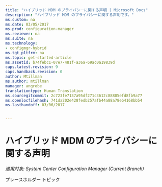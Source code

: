 ```yaml
---
title: "ハイブリッド MDM のプライバシーに関する声明 | Microsoft Docs"
description: "ハイブリッド MDM のプライバシーに関する声明です。"
ms.custom: na
ms.date: 03/05/2017
ms.prod: configuration-manager
ms.reviewer: na
ms.suite: na
ms.technology:
- configmgr-hybrid
ms.tgt_pltfrm: na
ms.topic: get-started-article
ms.assetid: b74febc1-07e7-481f-a36a-69ac0a19839d
caps.latest.revision: 9
caps.handback.revision: 0
author: Mtillman
ms.author: mtillman
manager: angrobe
translationtype: Human Translation
ms.sourcegitcommit: 2c723fe7137a95df271c3612c88805efd8fb9a77
ms.openlocfilehash: 741da202e428fedb257afb44a88a78eb4168bb54
ms.lasthandoff: 03/06/2017


---
```

# <a name="privacy-statement-for-hybrid-mdm"></a>ハイブリッド MDM のプライバシーに関する声明

*適用対象: System Center Configuration Manager (Current Branch)*

プレースホルダー トピック

